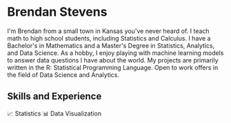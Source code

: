 # Brendan Stevens

I'm Brendan from a small town in Kansas you've never heard of. I teach math to high school students, including Statistics and Calculus. I have a Bachelor's in Mathematics and a Master's Degree in Statistics, Analytics, and Data Science. As a hobby, I enjoy playing with machine learning models to answer data questions I have about the world. My projects are primarily written in the R: Statistical Programming Language. Open to work offers in the field of Data Science and Analytics.

## Skills and Experience
:chart_with_upwards_trend: Statistics
:bar_chart: Data Visualization
